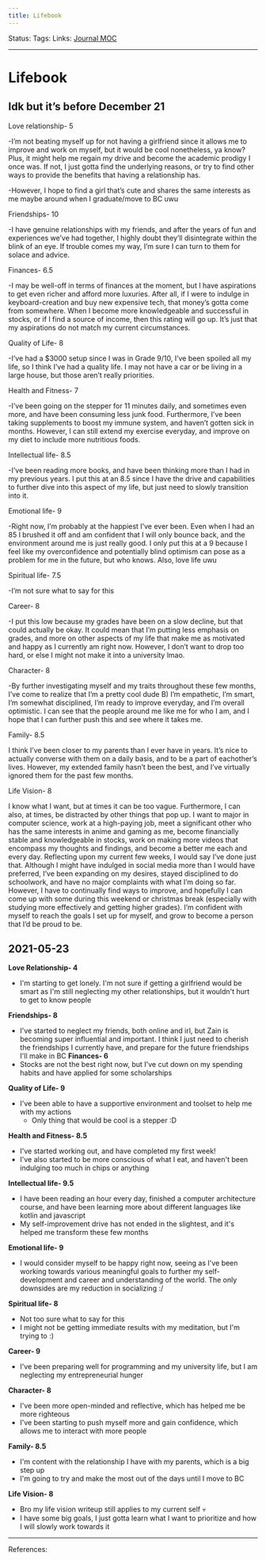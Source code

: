 ```yaml
---
title: Lifebook
---
```

Status:
Tags:
Links: [Journal MOC](out/journal-moc.md)
___
# Lifebook


## Idk but it’s before December 21

Love relationship- 5

\-I’m not beating myself up for not having a girlfriend since it allows me to improve and work on myself, but it would be cool nonetheless, ya know? Plus, it might help me regain my drive and become the academic prodigy I once was. If not, I just gotta find the underlying reasons, or try to find other ways to provide the benefits that having a relationship has.

\-However, I hope to find a girl that’s cute and shares the same interests as me maybe around when I graduate/move to BC uwu

  

Friendships- 10

\-I have genuine relationships with my friends, and after the years of fun and experiences we’ve had together, I highly doubt they’ll disintegrate within the blink of an eye. If trouble comes my way, I’m sure I can turn to them for solace and advice.

  

Finances- 6.5

\-I may be well-off in terms of finances at the moment, but I have aspirations to get even richer and afford more luxuries. After all, if I were to indulge in keyboard-creation and buy new expensive tech, that money’s gotta come from somewhere. When I become more knowledgeable and successful in stocks, or if I find a source of income, then this rating will go up. It’s just that my aspirations do not match my current circumstances.

  

Quality of Life- 8

\-I’ve had a $3000 setup since I was in Grade 9/10, I’ve been spoiled all my life, so I think I’ve had a quality life. I may not have a car or be living in a large house, but those aren’t really priorities.

  

Health and Fitness- 7

\-I’ve been going on the stepper for 11 minutes daily, and sometimes even more, and have been consuming less junk food. Furthermore, I’ve been taking supplements to boost my immune system, and haven’t gotten sick in months. However, I can still extend my exercise everyday, and improve on my diet to include more nutritious foods.

  

Intellectual life- 8.5

\-I’ve been reading more books, and have been thinking more than I had in my previous years. I put this at an 8.5 since I have the drive and capabilities to further dive into this aspect of my life, but just need to slowly transition into it.

  

Emotional life- 9

\-Right now, I’m probably at the happiest I’ve ever been. Even when I had an 85 I brushed it off and am confident that I will only bounce back, and the environment around me is just really good. I only put this at a 9 because I feel like my overconfidence and potentially blind optimism can pose as a problem for me in the future, but who knows. Also, love life uwu

  

Spiritual life- 7.5

\-I’m not sure what to say for this

  

Career- 8

\-I put this low because my grades have been on a slow decline, but that could actually be okay. It could mean that I’m putting less emphasis on grades, and more on other aspects of my life that make me as motivated and happy as I currently am right now. However, I don’t want to drop too hard, or else I might not make it into a university lmao.

  

Character- 8

\-By further investigating myself and my traits throughout these few months, I’ve come to realize that I’m a pretty cool dude B) I’m empathetic, I’m smart, I’m somewhat disciplined, I’m ready to improve everyday, and I’m overall optimistic. I can see that the people around me like me for who I am, and I hope that I can further push this and see where it takes me.

  

Family- 8.5

I think I’ve been closer to my parents than I ever have in years. It’s nice to actually converse with them on a daily basis, and to be a part of eachother’s lives. However, my extended family hasn’t been the best, and I’ve virtually ignored them for the past few months.

  

Life Vision- 8

I know what I want, but at times it can be too vague. Furthermore, I can also, at times, be distracted by other things that pop up. I want to major in computer science, work at a high-paying job, meet a significant other who has the same interests in anime and gaming as me, become financially stable and knowledgeable in stocks, work on making more videos that encompass my thoughts and findings, and become a better me each and every day. Reflecting upon my current few weeks, I would say I’ve done just that. Although I might have indulged in social media more than I would have preferred, I’ve been expanding on my desires, stayed disciplined to do schoolwork, and have no major complaints with what I’m doing so far. However, I have to continually find ways to improve, and hopefully I can come up with some during this weekend or christmas break (especially with studying more effectively and getting higher grades). I’m confident with myself to reach the goals I set up for myself, and grow to become a person that I’d be proud to be.

## 2021-05-23 
**Love Relationship- 4**
- I'm starting to get lonely. I'm not sure if getting a girlfriend would be smart as I'm still neglecting my other relationships, but it wouldn't hurt to get to know people


**Friendships- 8**
- I've started to neglect my friends, both online and irl, but Zain is becoming super influential and important. I think I just need to cherish the friendships I currently have, and prepare for the future friendships I'll make in BC
**Finances- 6**
- Stocks are not the best right now, but I've cut down on my spending habits and have applied for some scholarships

**Quality of Life- 9**
- I've been able to have a supportive environment and toolset to help me with my actions
	- Only thing that would be cool is a stepper :D

**Health and Fitness- 8.5**
- I've started working out, and have completed my first week!
- I've also started to be more conscious of what I eat, and haven't been indulging too much in chips or anything

**Intellectual life- 9.5**
- I have been reading an hour every day, finished a computer architecture course, and have been learning more about different languages like kotlin and javascript
- My self-improvement drive has not ended in the slightest, and it's helped me transform these few months

**Emotional life- 9**
- I would consider myself to be happy right now, seeing as I've been working towards various meaningful goals to further my self-development and career and understanding of the world. The only downsides are my reduction in socializing :/

**Spiritual life- 8**
- Not too sure what to say for this
- I might not be getting immediate results with my meditation, but I'm trying to :)

**Career- 9**
- I've been preparing well for programming and my university life, but I am neglecting my entrepreneurial hunger

**Character- 8**
- I've been more open-minded and reflective, which has helped me be more righteous
- I've been starting to push myself more and gain confidence, which allows me to interact with more people

**Family- 8.5**
- I'm content with the relationship I have with my parents, which is a big step up
- I'm going to try and make the most out of the days until I move to BC


**Life Vision- 8**
- Bro my life vision writeup still applies to my current self 💀
- I have some big goals, I just gotta learn what I want to prioritize and how I will slowly work towards it
___
References: